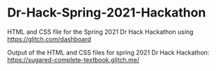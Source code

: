 # Dr-Hack-Spring-2021-Hackathon

HTML and CSS file for the Spring 2021 Dr Hack Hackathon using https://glitch.com/dashboard


Output of the HTML and CSS files for spring 2021 Dr Hack Hackathon: https://sugared-complete-textbook.glitch.me/
